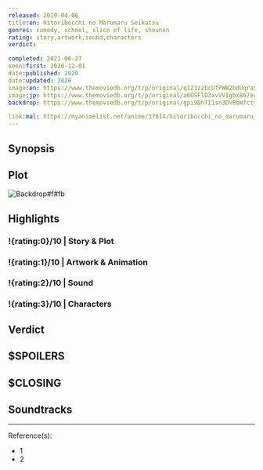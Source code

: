 ```yaml
---
released: 2019-04-06
title:en: Hitoribocchi no Marumaru Seikatsu
genres: comedy, school, slice of life, shounen
rating: story,artwork,sound,characters
verdict:

completed: 2021-06-27
seen:first: 2020-12-01
date:published: 2020
date:updated: 2020
image:en: https://www.themoviedb.org/t/p/original/q1Z1zzbcUfPWW2bdUqra5iJ2MiS.jpg
image:jp: https://www.themoviedb.org/t/p/original/a6OSFlD3xvVVIgbx867egPlOPpZ.jpg
backdrop: https://www.themoviedb.org/t/p/original/gpi9DnTI1sn3DVRbWfctyJVecvv.jpg

link:mal: https://myanimelist.net/anime/37614/hitoribocchi_no_marumaru_seikatsu
---
```



## Synopsis

## Plot

![Backdrop#f#fb](https://www.themoviedb.org/t/p/original/lteiIjL87MEPMUTshkOuk7z13gF.jpg "Source: TMDB")

## Highlights

### !{rating:0}/10 | Story & Plot

### !{rating:1}/10 | Artwork & Animation

### !{rating:2}/10 | Sound

### !{rating:3}/10 | Characters

## Verdict

## $SPOILERS

## $CLOSING

## Soundtracks

***
Reference(s):

- 1
- 2
